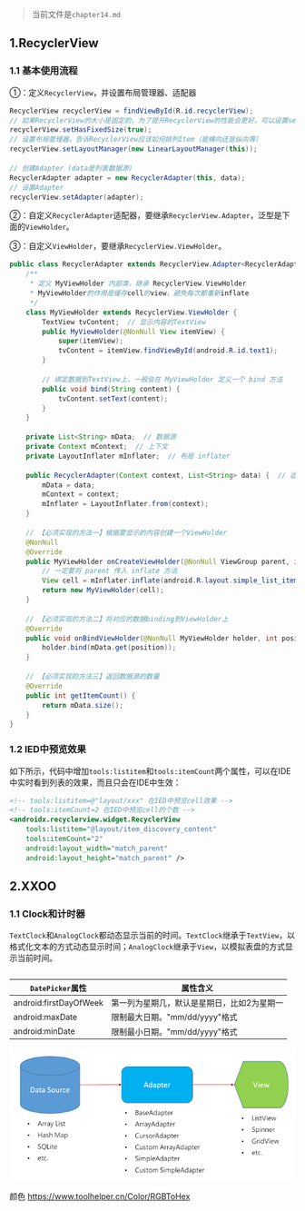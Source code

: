 > 当前文件是`chapter14.md`

## 1.RecyclerView

### 1.1 基本使用流程
①：定义`RecyclerView`，并设置布局管理器、适配器
```java
RecyclerView recyclerView = findViewById(R.id.recyclerView);
// 如果RecyclerView的大小是固定的，为了提升RecyclerView的性能会更好，可以设置setHasFixedSize(true)
recyclerView.setHasFixedSize(true);
// 设置布局管理器，告诉RecyclerView应该如何排列Item（是横向还是纵向等）
recyclerView.setLayoutManager(new LinearLayoutManager(this));

// 创建Adapter (data是列表数据源)
RecyclerAdapter adapter = new RecyclerAdapter(this, data);
// 设置Adapter
recyclerView.setAdapter(adapter);
```

②：自定义`RecyclerAdapter`适配器，要继承`RecyclerView.Adapter`，泛型是下面的`ViewHolder`。

③：自定义`ViewHolder`，要继承`RecyclerView.ViewHolder`。

```java
public class RecyclerAdapter extends RecyclerView.Adapter<RecyclerAdapter.MyViewHolder> {
    /**
     * 定义 MyViewHolder 内部类，继承 RecyclerView.ViewHolder
     * MyViewHolder的作用是缓存cell的view，避免每次都重新inflate
     */
    class MyViewHolder extends RecyclerView.ViewHolder {
        TextView tvContent;  // 显示内容的TextView
        public MyViewHolder(@NonNull View itemView) {
            super(itemView);
            tvContent = itemView.findViewById(android.R.id.text1);
        }

        // 绑定数据到TextView上，一般会在 MyViewHolder 定义一个 bind 方法
        public void bind(String content) {
            tvContent.setText(content);
        }
    }

    private List<String> mData;  // 数据源
    private Context mContext;  // 上下文
    private LayoutInflater mInflater;  // 布局 inflater

    public RecyclerAdapter(Context context, List<String> data) {  // 适配器构造方法
        mData = data;
        mContext = context;
        mInflater = LayoutInflater.from(context);
    }

    // 【必须实现的方法一】根据要显示的内容创建一个ViewHolder
    @NonNull
    @Override
    public MyViewHolder onCreateViewHolder(@NonNull ViewGroup parent, int viewType) {
        // 一定要将 parent 传入 inflate 方法
        View cell = mInflater.inflate(android.R.layout.simple_list_item_1, parent, false);
        return new MyViewHolder(cell);
    }

    // 【必须实现的方法二】将对应的数据binding到ViewHolder上
    @Override
    public void onBindViewHolder(@NonNull MyViewHolder holder, int position) {
        holder.bind(mData.get(position));
    }

    // 【必须实现的方法三】返回数据源的数量
    @Override
    public int getItemCount() {
        return mData.size();
    }
}
```

### 1.2 IED中预览效果
如下所示，代码中增加`tools:listitem`和`tools:itemCount`两个属性，可以在IDE中实时看到列表的效果，而且只会在IDE中生效：
```xml
<!-- tools:listitem=@"layout/xxx" 在IED中预览cell效果 -->
<!-- tools:itemCount=2 在IED中预览cell的个数 -->
<androidx.recyclerview.widget.RecyclerView
    tools:listitem="@layout/item_discovery_content"
    tools:itemCount="2"
    android:layout_width="match_parent"
    android:layout_height="match_parent" />
```


## 2.XXOO

### 1.1 Clock和计时器

`TextClock`和`AnalogClock`都动态显示当前的时间。`TextClock`继承于`TextView`，以格式化文本的方式动态显示时间；`AnalogClock`继承于`View`，以模拟表盘的方式显示当前时间。
```xml

```

| `DatePicker`属性 | 属性含义 |
| --- | --- |
| android:firstDayOfWeek | 第一列为星期几，默认是星期日，比如2为星期一 |
| android:maxDate | 限制最大日期。"mm/dd/yyyy"格式 |
| android:minDate | 限制最小日期。"mm/dd/yyyy"格式 |


![mvc](./image/0028.png)


颜色
https://www.toolhelper.cn/Color/RGBToHex